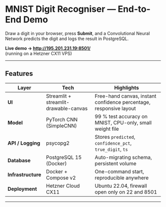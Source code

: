 # MNIST Digit Recogniser — End-to-End Demo

Draw a digit in your browser, press **Submit**, and a Convolutional Neural Network predicts the digit and logs the result in PostgreSQL.

**Live demo → <http://195.201.231.19:8501/>**  
(running on a Hetzner CX11 VPS)

---

## Features

| Layer | Tech | Highlights |
|-------|------|------------|
| **UI** | Streamlit + streamlit-drawable-canvas | Free-hand canvas, instant confidence percentage, responsive layout |
| **Model** | PyTorch CNN (SimpleCNN) | 99 % test accuracy on MNIST, CPU-only, small weight file |
| **API / Logging** | psycopg2 | Stores `predicted`, `confidence_pct`, `true_digit`, `ts` |
| **Database** | PostgreSQL 15 (Docker) | Auto-migrating schema, persistent volume |
| **Infrastructure** | Docker + Compose v2 | One-command start, reproducible anywhere |
| **Deployment** | Hetzner Cloud CX11 | Ubuntu 22.04, firewall open only on 22 and 8501 |

---
